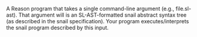 A Reason program that takes a single command-line argument (e.g., file.sl-ast). That argument will is an SL-AST-formatted snail abstract syntax tree (as described in the snail specification). Your program executes/interprets the snail program described by this input.
